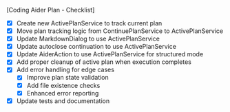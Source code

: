 [Coding Aider Plan - Checklist]

- [x] Create new ActivePlanService to track current plan
- [x] Move plan tracking logic from ContinuePlanService to ActivePlanService
- [x] Update MarkdownDialog to use ActivePlanService
- [x] Update autoclose continuation to use ActivePlanService
- [x] Update AiderAction to use ActivePlanService for structured mode
- [x] Add proper cleanup of active plan when execution completes
- [x] Add error handling for edge cases
  - [x] Improve plan state validation
  - [x] Add file existence checks
  - [x] Enhanced error reporting
- [x] Update tests and documentation
